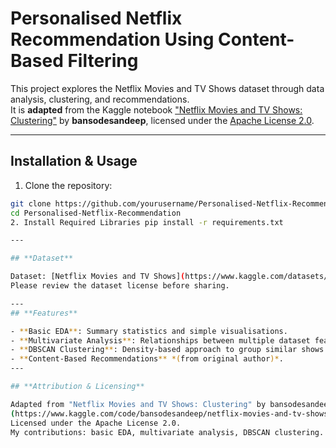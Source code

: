 #  Personalised Netflix Recommendation Using Content-Based Filtering

This project explores the Netflix Movies and TV Shows dataset through data analysis, clustering, and recommendations.  
It is **adapted** from the Kaggle notebook ["Netflix Movies and TV Shows: Clustering"](https://www.kaggle.com/code/bansodesandeep/netflix-movies-and-tv-shows-clustering) by **bansodesandeep**, licensed under the [Apache License 2.0](https://www.apache.org/licenses/LICENSE-2.0).

---
## Installation & Usage

1. Clone the repository:
```bash
git clone https://github.com/yourusername/Personalised-Netflix-Recommendation.git
cd Personalised-Netflix-Recommendation
2. Install Required Libraries pip install -r requirements.txt

---

## **Dataset**

Dataset: [Netflix Movies and TV Shows](https://www.kaggle.com/datasets/shivamb/netflix-shows) by **Shivam Bansal** on Kaggle.  
Please review the dataset license before sharing.

---
## **Features**

- **Basic EDA**: Summary statistics and simple visualisations.  
- **Multivariate Analysis**: Relationships between multiple dataset features.  
- **DBSCAN Clustering**: Density-based approach to group similar shows.  
- **Content-Based Recommendations** *(from original author)*.
---

## **Attribution & Licensing**

Adapted from "Netflix Movies and TV Shows: Clustering" by bansodesandeep  
(https://www.kaggle.com/code/bansodesandeep/netflix-movies-and-tv-shows-clustering)  
Licensed under the Apache License 2.0.  
My contributions: basic EDA, multivariate analysis, DBSCAN clustering.




